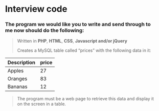 # Interview code
### The program we would like you to write and send through to me now should do the following:

> Written in **PHP**, **HTML**, **CSS**, **Javascript and/or jQuery**
> 
> Creates a MySQL table called “prices” with the following data in it:

| Description | price |
|-------------|-------|
| Apples      | 27    |
| Oranges     | 83    |
| Bananas     | 12    |

 > The program must be a web page to retrieve this data and display it on the screen in a table.
